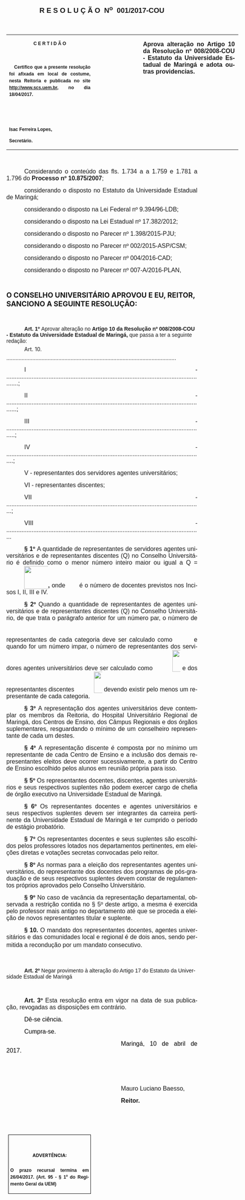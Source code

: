 <body lang=PT-BR link=blue vlink=purple style='tab-interval:35.4pt'>

<div class=WordSection1>

<p class=MsoNormal align=center style='text-align:center'><b style='mso-bidi-font-weight:
normal'><span style='font-size:14.0pt;mso-bidi-font-size:10.0pt;font-family:
"Arial","sans-serif";mso-bidi-font-family:"Times New Roman";mso-no-proof:yes'>R
E S O L U Ç Ã O<span style='mso-spacerun:yes'>  </span>N<sup>o</sup><span
style='mso-spacerun:yes'>  </span>001/2017-COU<o:p></o:p></span></b></p>

<p class=MsoNormal align=center style='text-align:center'><b style='mso-bidi-font-weight:
normal'><span style='font-size:14.0pt;mso-bidi-font-size:10.0pt;font-family:
"Arial","sans-serif";mso-bidi-font-family:"Times New Roman";mso-no-proof:yes'><o:p>&nbsp;</o:p></span></b></p>

<table class=MsoNormalTable border=0 cellspacing=0 cellpadding=0 width=612
 style='width:459.0pt;border-collapse:collapse;mso-padding-alt:0cm 5.4pt 0cm 5.4pt'>
 <tr style='mso-yfti-irow:0;mso-yfti-firstrow:yes;mso-yfti-lastrow:yes'>
  <td width=225 valign=top style='width:168.45pt;padding:0cm 5.4pt 0cm 5.4pt'>
  <p class=MsoNormal align=center style='text-align:center;layout-grid-mode:
  char'><b style='mso-bidi-font-weight:normal'><span style='font-size:9.0pt;
  mso-bidi-font-size:10.0pt;font-family:"Arial","sans-serif";mso-bidi-font-family:
  "Times New Roman";mso-no-proof:yes'>C E R T I D Ã O<o:p></o:p></span></b></p>
  <p class=MsoNormal align=center style='text-align:center;layout-grid-mode:
  char'><b style='mso-bidi-font-weight:normal'><span style='font-size:9.0pt;
  mso-bidi-font-size:10.0pt;font-family:"Arial","sans-serif";mso-bidi-font-family:
  "Times New Roman";mso-no-proof:yes'><o:p>&nbsp;</o:p></span></b></p>
  <p class=MsoNormal style='text-align:justify;line-height:150%'><b
  style='mso-bidi-font-weight:normal'><span style='font-size:9.0pt;line-height:
  150%;font-family:"Arial","sans-serif";mso-bidi-font-family:"Times New Roman";
  mso-no-proof:yes'><span style='mso-spacerun:yes'>   </span>Certifico que a
  presente resolução foi afixada em local de costume, nesta Reitoria e
  publicada no site<span style='color:blue'> </span><a
  href="http://www.scs.uem.br/"><span style='text-decoration:none;text-underline:
  none'>http://www.scs.uem.br</span></a>, no dia</span></b><b style='mso-bidi-font-weight:
  normal'><span style='font-size:9.0pt;mso-bidi-font-size:10.0pt;line-height:
  150%;font-family:"Arial","sans-serif";mso-bidi-font-family:"Times New Roman";
  mso-no-proof:yes'> 18/04/2017.<o:p></o:p></span></b></p>
  <p class=MsoNormal><b style='mso-bidi-font-weight:normal'><span
  style='font-size:9.0pt;mso-bidi-font-size:10.0pt;font-family:"Arial","sans-serif";
  mso-bidi-font-family:"Times New Roman";mso-no-proof:yes'><o:p>&nbsp;</o:p></span></b></p>
  <p class=MsoNormal><b style='mso-bidi-font-weight:normal'><span
  style='font-size:9.0pt;mso-bidi-font-size:10.0pt;font-family:"Arial","sans-serif";
  mso-bidi-font-family:"Times New Roman";mso-no-proof:yes'><o:p>&nbsp;</o:p></span></b></p>
  <p class=MsoNormal><b style='mso-bidi-font-weight:normal'><span
  style='font-size:9.0pt;mso-bidi-font-size:10.0pt;font-family:"Arial","sans-serif";
  mso-bidi-font-family:"Times New Roman";mso-no-proof:yes'>Isac Ferreira Lopes,<o:p></o:p></span></b></p>
  <p class=MsoNormal><b style='mso-bidi-font-weight:normal'><span
  style='font-size:9.0pt;mso-bidi-font-size:10.0pt;font-family:"Arial","sans-serif";
  mso-bidi-font-family:"Times New Roman";mso-no-proof:yes'>Secretário.<o:p></o:p></span></b></p>
  </td>
  <td width=123 valign=top style='width:92.15pt;padding:0cm 5.4pt 0cm 5.4pt'>
  <p class=MsoNormal style='margin-right:-5.4pt;layout-grid-mode:char'><b
  style='mso-bidi-font-weight:normal'><span style='font-size:11.0pt;mso-bidi-font-size:
  10.0pt;font-family:"Arial","sans-serif";mso-bidi-font-family:"Times New Roman";
  mso-no-proof:yes'><o:p>&nbsp;</o:p></span></b></p>
  </td>
  <td width=265 valign=top style='width:198.4pt;padding:0cm 5.4pt 0cm 5.4pt'>
  <p class=MsoNormal style='margin-right:1.7pt;text-align:justify;layout-grid-mode:
  char'><b style='mso-bidi-font-weight:normal'><span style='font-size:12.0pt;
  mso-bidi-font-size:10.0pt;font-family:"Arial","sans-serif";mso-bidi-font-family:
  "Times New Roman";mso-no-proof:yes'>Aprova alteração no Artigo 10 da
  Resolução nº 008/2008-COU - Estatuto da Universidade Estadual de Maringá e
  adota outras providencias.<o:p></o:p></span></b></p>
  </td>
 </tr>
</table>

<p class=MsoNormal style='text-align:justify'><span style='font-size:12.0pt;
font-family:"Arial","sans-serif";mso-bidi-font-family:"Times New Roman";
mso-no-proof:yes'><o:p>&nbsp;</o:p></span></p>

<p class=MsoNormal style='text-align:justify;text-indent:35.45pt'><span
style='font-size:12.0pt;font-family:"Arial","sans-serif";mso-no-proof:yes'>Considerando
o conteúdo das fls. 1.734 a a 1.759 e 1.781 a 1.796 do <b style='mso-bidi-font-weight:
normal'>Processo nº 10.875/2007</b>;<o:p></o:p></span></p>

<p class=MsoNormal style='text-align:justify;text-indent:35.45pt'><span
class=GramE><span style='font-size:12.0pt;font-family:"Arial","sans-serif"'>considerando</span></span><span
style='font-size:12.0pt;font-family:"Arial","sans-serif"'> o disposto no Estatuto
da Universidade Estadual de Maringá;<o:p></o:p></span></p>

<p class=MsoNormal style='text-align:justify;text-indent:35.45pt'><span
class=GramE><span style='font-size:12.0pt;font-family:"Arial","sans-serif"'>considerando</span></span><span
style='font-size:12.0pt;font-family:"Arial","sans-serif"'> o disposto na Lei
Federal nº 9.394/96-LDB;<o:p></o:p></span></p>

<p class=MsoNormal style='text-align:justify;text-indent:35.45pt'><span
class=GramE><span style='font-size:12.0pt;font-family:"Arial","sans-serif"'>considerando</span></span><span
style='font-size:12.0pt;font-family:"Arial","sans-serif"'> o disposto na Lei
Estadual nº 17.382/2012;<o:p></o:p></span></p>

<p class=MsoNormal style='text-align:justify;text-indent:35.45pt'><span
class=GramE><span style='font-size:12.0pt;font-family:"Arial","sans-serif"'>considerando</span></span><span
style='font-size:12.0pt;font-family:"Arial","sans-serif"'> o disposto no Parecer
nº 1.398/2015-PJU;<o:p></o:p></span></p>

<p class=MsoNormal style='text-align:justify;text-indent:35.45pt'><span
class=GramE><span style='font-size:12.0pt;font-family:"Arial","sans-serif"'>considerando</span></span><span
style='font-size:12.0pt;font-family:"Arial","sans-serif"'> o disposto no Parecer
nº 002/2015-ASP/CSM;<o:p></o:p></span></p>

<p class=MsoNormal style='text-align:justify;text-indent:35.45pt'><span
class=GramE><span style='font-size:12.0pt;font-family:"Arial","sans-serif"'>considerando</span></span><span
style='font-size:12.0pt;font-family:"Arial","sans-serif"'> o disposto no Parecer
nº 004/2016-CAD;<o:p></o:p></span></p>

<p class=MsoNormal style='text-align:justify;text-indent:35.45pt'><span
style='font-size:12.0pt;font-family:"Arial","sans-serif";mso-no-proof:yes'>considerando
o disposto no Parecer nº 007-A/2016-PLAN,<o:p></o:p></span></p>

<p class=MsoBodyTextIndent style='text-indent:0cm'><span style='mso-no-proof:
yes'><o:p>&nbsp;</o:p></span></p>

<p class=MsoBodyTextIndent><b style='mso-bidi-font-weight:normal'><span
style='font-size:14.0pt;mso-no-proof:yes'>O CONSELHO UNIVERSITÁRIO APROVOU E
EU, REITOR, SANCIONO A SEGUINTE RESOLUÇÃO:<o:p></o:p></span></b></p>

<p class=MsoNormal style='text-align:justify'><span style='font-size:12.0pt;
mso-bidi-font-size:10.0pt;font-family:"Arial","sans-serif";mso-bidi-font-family:
"Times New Roman";mso-no-proof:yes'><o:p>&nbsp;</o:p></span></p>

<p class=Recuodecorpodetexto31 style='margin-bottom:3.0pt;text-indent:35.45pt'><b><span
style='font-family:"Arial","sans-serif";mso-bidi-font-family:"Times New Roman";
mso-no-proof:yes'>Art. 1º </span></b><span style='font-family:"Arial","sans-serif";
mso-bidi-font-family:"Times New Roman";mso-no-proof:yes'>Aprovar alteração no <b
style='mso-bidi-font-weight:normal'>Artigo 10 da Resolução nº 008/2008-COU - Estatuto
da Universidade Estadual de Maringá, </b>que<span style='mso-bidi-font-weight:
bold'> passa a ter a seguinte redação:<o:p></o:p></span></span></p>

<p class=Decimo style='margin:0cm;margin-bottom:.0001pt;text-indent:35.45pt;
mso-list:none;tab-stops:35.4pt'><span style='mso-bidi-font-family:Arial;
mso-no-proof:yes'>Art. 10. ...............................................................................................................
<o:p></o:p></span></p>

<p class=MsoNormal style='text-align:justify;text-indent:35.45pt'><span
style='font-size:12.0pt;font-family:"Arial","sans-serif";mso-no-proof:yes'>I - ........................................................................................................................;<o:p></o:p></span></p>

<p class=MsoNormal style='text-align:justify;text-indent:35.45pt'><span
style='font-size:12.0pt;font-family:"Arial","sans-serif";mso-no-proof:yes'>II -
.......................................................................................................................;<o:p></o:p></span></p>

<p class=MsoNormal style='text-align:justify;text-indent:35.45pt'><span
style='font-size:12.0pt;font-family:"Arial","sans-serif";mso-no-proof:yes'>III
- ......................................................................................................................;<o:p></o:p></span></p>

<p class=MsoNormal style='text-align:justify;text-indent:35.45pt'><span
style='font-size:12.0pt;font-family:"Arial","sans-serif";mso-no-proof:yes'>IV -
.....................................................................................................................;<o:p></o:p></span></p>

<p class=MsoNormal style='text-align:justify;text-indent:35.45pt'><span
style='font-size:12.0pt;font-family:"Arial","sans-serif";mso-no-proof:yes'>V -
representantes dos servidores agentes universitários;<o:p></o:p></span></p>

<p class=MsoNormal style='text-align:justify;text-indent:35.45pt'><span
style='font-size:12.0pt;font-family:"Arial","sans-serif";mso-no-proof:yes'>VI -
representantes discentes;<o:p></o:p></span></p>

<p class=MsoNormal style='text-align:justify;text-indent:35.45pt'><span
style='font-size:12.0pt;font-family:"Arial","sans-serif";mso-no-proof:yes'>VII
- ....................................................................................................................;<o:p></o:p></span></p>

<p class=MsoNormal style='text-align:justify;text-indent:35.45pt'><span
style='font-size:12.0pt;font-family:"Arial","sans-serif";mso-no-proof:yes'>VIII
- ....................................................................................................................<o:p></o:p></span></p>

<p class=MsoNormal style='text-align:justify;text-indent:35.45pt'><b
style='mso-bidi-font-weight:normal'><span style='font-size:12.0pt;font-family:
"Arial","sans-serif";mso-no-proof:yes'>§ 1º </span></b><span style='font-size:
12.0pt;font-family:"Arial","sans-serif";mso-no-proof:yes'>A quantidade de
representantes de servidores agentes universitários e de representantes discentes
(Q) no Conselho Universitário é definido como o menor número inteiro maior ou
igual a Q =<b style='mso-bidi-font-weight:normal'><i style='mso-bidi-font-style:
normal'> </i><sub><!--[if gte vml 1]><v:shapetype id="_x0000_t75" coordsize="21600,21600"
 o:spt="75" o:preferrelative="t" path="m@4@5l@4@11@9@11@9@5xe" filled="f"
 stroked="f">
 <v:stroke joinstyle="miter"/>
 <v:formulas>
  <v:f eqn="if lineDrawn pixelLineWidth 0"/>
  <v:f eqn="sum @0 1 0"/>
  <v:f eqn="sum 0 0 @1"/>
  <v:f eqn="prod @2 1 2"/>
  <v:f eqn="prod @3 21600 pixelWidth"/>
  <v:f eqn="prod @3 21600 pixelHeight"/>
  <v:f eqn="sum @0 0 1"/>
  <v:f eqn="prod @6 1 2"/>
  <v:f eqn="prod @7 21600 pixelWidth"/>
  <v:f eqn="sum @8 21600 0"/>
  <v:f eqn="prod @7 21600 pixelHeight"/>
  <v:f eqn="sum @10 21600 0"/>
 </v:formulas>
 <v:path o:extrusionok="f" gradientshapeok="t" o:connecttype="rect"/>
 <o:lock v:ext="edit" aspectratio="t"/>
</v:shapetype><v:shape id="_x0000_i1025" type="#_x0000_t75" style='width:82.5pt;
 height:45pt' o:ole="">
 <v:imagedata src="001cou2017_arquivos/image001.wmz" o:title=""/>
</v:shape><![endif]--><![if !vml]><img border=0 width=110 height=60
src="001cou2017_arquivos/image002.gif" v:shapes="_x0000_i1025"><![endif]></sub><!--[if gte mso 9]><xml>
 <o:OLEObject Type="Embed" ProgID="Equation.3" ShapeID="_x0000_i1025"
  DrawAspect="Content" ObjectID="_1554018140">
 </o:OLEObject>
</xml><![endif]-->, </b>onde <b style='mso-bidi-font-weight:normal'><sub><!--[if gte vml 1]><v:shape
 id="_x0000_i1026" type="#_x0000_t75" style='width:24pt;height:16.5pt' o:ole="">
 <v:imagedata src="001cou2017_arquivos/image003.wmz" o:title=""/>
</v:shape><![endif]--><![if !vml]><img border=0 width=32 height=22
src="001cou2017_arquivos/image004.gif" v:shapes="_x0000_i1026"><![endif]></sub><!--[if gte mso 9]><xml>
 <o:OLEObject Type="Embed" ProgID="Equation.3" ShapeID="_x0000_i1026"
  DrawAspect="Content" ObjectID="_1554018141">
 </o:OLEObject>
</xml><![endif]--></b>é o número de docentes previstos nos Incisos I, II, III e
IV.<b style='mso-bidi-font-weight:normal'><o:p></o:p></b></span></p>

<p class=MsoNormal style='text-align:justify;text-indent:35.45pt'><b
style='mso-bidi-font-weight:normal'><span style='font-size:12.0pt;font-family:
"Arial","sans-serif";mso-no-proof:yes'>§ 2º</span></b><span style='font-size:
12.0pt;font-family:"Arial","sans-serif";mso-no-proof:yes'> Quando a quantidade
de representantes de agentes universitários e de representantes discentes (Q)
no Conselho Universitário, de que trata o parágrafo anterior for um número par,
o número de representantes de cada categoria deve ser calculado como <sub><!--[if gte vml 1]><v:shape
 id="_x0000_i1027" type="#_x0000_t75" style='width:32.25pt;height:42.75pt'
 o:ole="">
 <v:imagedata src="001cou2017_arquivos/image005.wmz" o:title=""/>
</v:shape><![endif]--><![if !vml]><img border=0 width=43 height=57
src="001cou2017_arquivos/image006.gif" v:shapes="_x0000_i1027"><![endif]></sub><!--[if gte mso 9]><xml>
 <o:OLEObject Type="Embed" ProgID="Equation.3" ShapeID="_x0000_i1027"
  DrawAspect="Content" ObjectID="_1554018142">
 </o:OLEObject>
</xml><![endif]--><span style='mso-spacerun:yes'> </span>e quando for um número
impar, o número de representantes dos servidores agentes universitários deve
ser calculado como <sub><!--[if gte vml 1]><v:shape id="_x0000_i1028" type="#_x0000_t75"
 style='width:51pt;height:42.75pt' o:ole="">
 <v:imagedata src="001cou2017_arquivos/image007.wmz" o:title=""/>
</v:shape><![endif]--><![if !vml]><img border=0 width=68 height=57
src="001cou2017_arquivos/image008.gif" v:shapes="_x0000_i1028"><![endif]></sub><!--[if gte mso 9]><xml>
 <o:OLEObject Type="Embed" ProgID="Equation.3" ShapeID="_x0000_i1028"
  DrawAspect="Content" ObjectID="_1554018143">
 </o:OLEObject>
</xml><![endif]--><span style='mso-spacerun:yes'> </span>e dos representantes
discentes </span><span style='font-size:12.0pt;font-family:"Arial","sans-serif"'><sub><!--[if gte vml 1]><v:shape
 id="_x0000_i1029" type="#_x0000_t75" style='width:51.75pt;height:42pt' o:ole="">
 <v:imagedata src="001cou2017_arquivos/image009.wmz" o:title=""/>
</v:shape><![endif]--><![if !vml]><img border=0 width=69 height=56
src="001cou2017_arquivos/image010.gif" v:shapes="_x0000_i1029"><![endif]></sub><!--[if gte mso 9]><xml>
 <o:OLEObject Type="Embed" ProgID="Equation.3" ShapeID="_x0000_i1029"
  DrawAspect="Content" ObjectID="_1554018144">
 </o:OLEObject>
</xml><![endif]--><span style='mso-no-proof:yes'><span
style='mso-spacerun:yes'> </span>devendo existir pelo menos um representante de
cada categoria.<o:p></o:p></span></span></p>

<p class=MsoNormal style='text-align:justify;text-indent:35.45pt'><b
style='mso-bidi-font-weight:normal'><span style='font-size:12.0pt;font-family:
"Arial","sans-serif";mso-no-proof:yes'>§ 3º </span></b><span style='font-size:
12.0pt;font-family:"Arial","sans-serif";mso-no-proof:yes'>A representação dos
agentes universitários deve contemplar os membros da Reitoria, do Hospital
Universitário Regional de Maringá, dos Centros de Ensino, dos Câmpus Regionais
e dos órgãos suplementares, resguardando o mínimo de um conselheiro
representante de cada um destes.<o:p></o:p></span></p>

<p class=MsoNormal style='text-align:justify;text-indent:35.45pt'><b
style='mso-bidi-font-weight:normal'><span style='font-size:12.0pt;font-family:
"Arial","sans-serif";mso-no-proof:yes'>§ 4º </span></b><span style='font-size:
12.0pt;font-family:"Arial","sans-serif";mso-no-proof:yes'>A representação
discente é composta por no mínimo um representante de cada Centro de Ensino e a
inclusão dos demais representantes eleitos deve ocorrer sucessivamente, a
partir do Centro de Ensino escolhido pelos alunos em reunião própria para isso.<o:p></o:p></span></p>

<p class=MsoNormal style='text-align:justify;text-indent:35.45pt'><b
style='mso-bidi-font-weight:normal'><span style='font-size:12.0pt;font-family:
"Arial","sans-serif";mso-no-proof:yes'>§ 5º </span></b><span style='font-size:
12.0pt;font-family:"Arial","sans-serif";mso-no-proof:yes'>Os representantes
docentes, discentes, agentes universitários e seus respectivos suplentes não
podem exercer cargo de chefia de órgão executivo na Universidade Estadual de
Maringá.<o:p></o:p></span></p>

<p class=MsoNormal style='text-align:justify;text-indent:35.45pt'><b><span
style='font-size:12.0pt;font-family:"Arial","sans-serif";mso-no-proof:yes'>§ 6º
</span></b><span style='font-size:12.0pt;font-family:"Arial","sans-serif";
mso-bidi-font-weight:bold;mso-no-proof:yes'>O</span><span style='font-size:
12.0pt;font-family:"Arial","sans-serif";mso-no-proof:yes'>s representantes
docentes e agentes universitários e seus respectivos suplentes devem ser
integrantes da carreira pertinente da Universidade Estadual de Maringá e ter
cumprido o período de estágio probatório.<o:p></o:p></span></p>

<p class=MsoNormal style='text-align:justify;text-indent:35.45pt'><b
style='mso-bidi-font-weight:normal'><span style='font-size:12.0pt;font-family:
"Arial","sans-serif";mso-no-proof:yes'>§ 7º</span></b><span style='font-size:
12.0pt;font-family:"Arial","sans-serif";mso-no-proof:yes'> <span
style='mso-bidi-font-weight:bold'>Os</span> representantes docentes e seus
suplentes são escolhidos pelos professores lotados nos departamentos
pertinentes, em eleições diretas e votações secretas convocadas pelo reitor.<o:p></o:p></span></p>

<p class=MsoNormal style='text-align:justify;text-indent:35.45pt'><b
style='mso-bidi-font-weight:normal'><span style='font-size:12.0pt;font-family:
"Arial","sans-serif";mso-no-proof:yes'>§ 8º</span></b><span style='font-size:
12.0pt;font-family:"Arial","sans-serif";mso-no-proof:yes'> As normas para a
eleição dos representantes agentes universitários, do representante dos
docentes dos programas de pós-graduação e de seus respectivos suplentes devem
constar de regulamentos próprios aprovados pelo Conselho Universitário.<o:p></o:p></span></p>

<p class=MsoNormal style='text-align:justify;text-indent:35.45pt'><b
style='mso-bidi-font-weight:normal'><span style='font-size:12.0pt;font-family:
"Arial","sans-serif";mso-no-proof:yes'>§ 9º</span></b><span style='font-size:
12.0pt;font-family:"Arial","sans-serif";mso-no-proof:yes'> No caso de vacância
da representação departamental, observada a restrição contida no § 5º deste
artigo, a mesma é exercida pelo professor mais antigo no departamento até que
se proceda a eleição de novos representantes titular e suplente.<o:p></o:p></span></p>

<p class=MsoNormal style='text-align:justify;text-indent:35.45pt'><b
style='mso-bidi-font-weight:normal'><span style='font-size:12.0pt;font-family:
"Arial","sans-serif";mso-no-proof:yes'>§ 10. </span></b><span style='font-size:
12.0pt;font-family:"Arial","sans-serif";mso-no-proof:yes'>O mandato dos
representantes docentes, agentes universitários e das comunidades local e
regional é de dois anos, sendo permitida a recondução por um mandato
consecutivo.<o:p></o:p></span></p>

<p class=Recuodecorpodetexto31 style='margin-bottom:6.0pt;text-indent:35.45pt'><b><span
style='font-family:"Arial","sans-serif";mso-no-proof:yes'><o:p>&nbsp;</o:p></span></b></p>

<p class=Recuodecorpodetexto31 style='margin-bottom:6.0pt;text-indent:35.45pt'><b><span
style='font-family:"Arial","sans-serif";mso-no-proof:yes'>Art. 2º </span></b><span
style='font-family:"Arial","sans-serif";mso-bidi-font-weight:bold;mso-no-proof:
yes'>Negar provimento à alteração do Artigo 17 do </span><span
style='font-family:"Arial","sans-serif";mso-bidi-font-family:"Times New Roman";
mso-no-proof:yes'>Estatuto da Universidade Estadual de Maringá<o:p></o:p></span></p>

<p class=MsoNormal style='text-align:justify;text-indent:35.45pt'><b><span
style='font-size:12.0pt;mso-bidi-font-size:10.0pt;font-family:"Arial","sans-serif";
mso-no-proof:yes'><o:p>&nbsp;</o:p></span></b></p>

<p class=MsoNormal style='text-align:justify;text-indent:35.45pt'><b><span
style='font-size:12.0pt;mso-bidi-font-size:10.0pt;font-family:"Arial","sans-serif";
mso-no-proof:yes'>Art. 3º</span></b><span style='font-size:12.0pt;mso-bidi-font-size:
10.0pt;font-family:"Arial","sans-serif";mso-no-proof:yes'> </span><span
style='font-size:12.0pt;mso-bidi-font-size:10.0pt;font-family:"Arial","sans-serif";
mso-bidi-font-family:"Times New Roman";mso-no-proof:yes'>Esta resolução entra
em vigor na data de sua publicação, revogadas as disposições em contrário.<o:p></o:p></span></p>

<p class=MsoNormal style='text-align:justify;text-indent:35.45pt'><span
style='font-size:12.0pt;font-family:"Arial","sans-serif";color:black;
mso-no-proof:yes'>Dê-se ciência.<o:p></o:p></span></p>

<p class=MsoNormal style='text-align:justify;text-indent:35.45pt'><span
style='font-size:12.0pt;font-family:"Arial","sans-serif";color:black;
mso-no-proof:yes'>Cumpra-se.<o:p></o:p></span></p>

<p class=MsoNormal style='text-align:justify;text-indent:8.0cm'><span
style='font-size:12.0pt;font-family:"Arial","sans-serif";color:black;
mso-no-proof:yes'>Maringá, 10 de abril de 2017.<o:p></o:p></span></p>

<p class=MsoNormal style='text-align:justify;text-indent:8.0cm'><span
style='font-size:14.0pt;font-family:"Arial","sans-serif";mso-bidi-font-family:
"Times New Roman";mso-no-proof:yes'><o:p>&nbsp;</o:p></span></p>

<p class=MsoNormal style='text-align:justify;text-indent:8.0cm'><span
style='font-size:12.0pt;font-family:"Arial","sans-serif"'><o:p>&nbsp;</o:p></span></p>

<p class=MsoNormal style='text-align:justify;text-indent:8.0cm'><span
style='font-size:12.0pt;font-family:"Arial","sans-serif"'>Mauro Luciano <span
class=SpellE>Baesso</span></span><span style='font-size:12.0pt;font-family:
"Arial","sans-serif";mso-bidi-font-family:"Times New Roman";mso-no-proof:yes'>,<o:p></o:p></span></p>

<p class=MsoNormal style='text-align:justify;text-indent:8.0cm;tab-stops:8.0cm 276.45pt'><b
style='mso-bidi-font-weight:normal'><span style='font-size:12.0pt;font-family:
"Arial","sans-serif";mso-bidi-font-family:"Times New Roman";mso-no-proof:yes'>Reitor.<o:p></o:p></span></b></p>

<p class=MsoNormal style='text-align:justify;text-indent:8.0cm;tab-stops:8.0cm 276.45pt'><b
style='mso-bidi-font-weight:normal'><span style='font-size:12.0pt;font-family:
"Arial","sans-serif";mso-bidi-font-family:"Times New Roman";mso-no-proof:yes'><o:p>&nbsp;</o:p></span></b></p>

<p class=MsoNormal style='text-align:justify;text-indent:8.0cm;tab-stops:8.0cm 276.45pt'><b
style='mso-bidi-font-weight:normal'><span style='font-size:12.0pt;font-family:
"Arial","sans-serif";mso-bidi-font-family:"Times New Roman";mso-no-proof:yes'><o:p>&nbsp;</o:p></span></b></p>

<table class=MsoNormalTable border=1 cellspacing=0 cellpadding=0
 style='margin-left:3.5pt;border-collapse:collapse;border:none;mso-border-alt:
 solid windowtext .5pt;mso-padding-alt:0cm 3.5pt 0cm 3.5pt;mso-border-insideh:
 .5pt solid windowtext;mso-border-insidev:.5pt solid windowtext'>
 <tr style='mso-yfti-irow:0;mso-yfti-firstrow:yes;mso-yfti-lastrow:yes'>
  <td width=207 valign=top style='width:155.6pt;border:solid windowtext 1.0pt;
  mso-border-alt:solid windowtext .5pt;padding:0cm 3.5pt 0cm 3.5pt'>
  <h1 align=center style='text-align:center;line-height:150%;mso-hyphenate:
  none;tab-stops:list 0cm'><span style='font-size:9.0pt;mso-bidi-font-size:
  10.0pt;line-height:150%;mso-no-proof:yes'>ADVERTÊNCIA:<o:p></o:p></span></h1>
  <p class=MsoNormal style='text-align:justify;line-height:150%'><b
  style='mso-bidi-font-weight:normal'><span style='font-size:9.0pt;mso-bidi-font-size:
  10.0pt;line-height:150%;font-family:"Arial","sans-serif";mso-bidi-font-family:
  "Times New Roman";mso-no-proof:yes'>O prazo recursal termina em 26/04/2017. (Art.
  95 - § 1º do Regimento Geral da UEM)</span></b><span style='font-size:9.0pt;
  mso-bidi-font-size:10.0pt;line-height:150%;font-family:"Arial","sans-serif";
  mso-bidi-font-family:"Times New Roman";mso-no-proof:yes'><o:p></o:p></span></p>
  </td>
 </tr>
</table>

<p class=MsoNormal><span style='mso-bidi-font-size:5.0pt;mso-no-proof:yes'><o:p>&nbsp;</o:p></span></p>

<p class=MsoNormal><o:p>&nbsp;</o:p></p>

</div>

</body>
